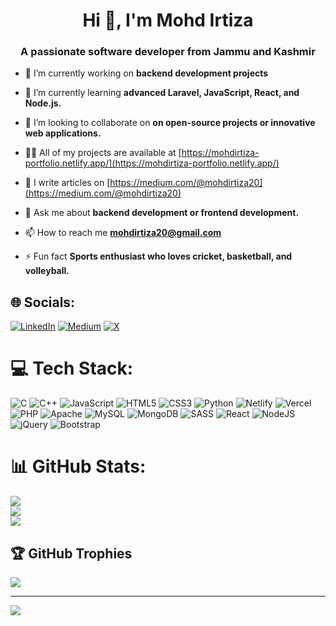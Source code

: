<h1 align="center">Hi 👋, I'm Mohd Irtiza</h1>
<h3 align="center">A passionate software developer from Jammu and Kashmir</h3>

- 🔭 I’m currently working on **backend development projects**

- 🌱 I’m currently learning **advanced Laravel, JavaScript, React, and Node.js.**

- 👯 I’m looking to collaborate on **on open-source projects or innovative web applications.**

- 👨‍💻 All of my projects are available at [https://mohdirtiza-portfolio.netlify.app/](https://mohdirtiza-portfolio.netlify.app/)

- 📝 I write articles on [https://medium.com/@mohdirtiza20](https://medium.com/@mohdirtiza20)

- 💬 Ask me about **backend development or frontend development.**

- 📫 How to reach me **mohdirtiza20@gmail.com**

- ⚡ Fun fact **Sports enthusiast who loves cricket, basketball, and volleyball.**


## 🌐 Socials:
[![LinkedIn](https://img.shields.io/badge/LinkedIn-%230077B5.svg?logo=linkedin&logoColor=white)](https://linkedin.com/in/https://www.linkedin.com/in/mohdirtiza20/) [![Medium](https://img.shields.io/badge/Medium-12100E?logo=medium&logoColor=white)](https://medium.com/@https://medium.com/@mohdirtiza20) [![X](https://img.shields.io/badge/X-black.svg?logo=X&logoColor=white)](https://x.com/https://x.com/mohdirtiza_20) 

# 💻 Tech Stack:
![C](https://img.shields.io/badge/c-%2300599C.svg?style=flat&logo=c&logoColor=white) ![C++](https://img.shields.io/badge/c++-%2300599C.svg?style=flat&logo=c%2B%2B&logoColor=white) ![JavaScript](https://img.shields.io/badge/javascript-%23323330.svg?style=flat&logo=javascript&logoColor=%23F7DF1E) ![HTML5](https://img.shields.io/badge/html5-%23E34F26.svg?style=flat&logo=html5&logoColor=white) ![CSS3](https://img.shields.io/badge/css3-%231572B6.svg?style=flat&logo=css3&logoColor=white) ![Python](https://img.shields.io/badge/python-3670A0?style=flat&logo=python&logoColor=ffdd54) ![Netlify](https://img.shields.io/badge/netlify-%23000000.svg?style=flat&logo=netlify&logoColor=#00C7B7) ![Vercel](https://img.shields.io/badge/vercel-%23000000.svg?style=flat&logo=vercel&logoColor=white) ![PHP](https://img.shields.io/badge/php-%23777BB4.svg?style=flat&logo=php&logoColor=white) ![Apache](https://img.shields.io/badge/apache-%23D42029.svg?style=flat&logo=apache&logoColor=white) ![MySQL](https://img.shields.io/badge/mysql-4479A1.svg?style=flat&logo=mysql&logoColor=white) ![MongoDB](https://img.shields.io/badge/MongoDB-%234ea94b.svg?style=flat&logo=mongodb&logoColor=white) ![SASS](https://img.shields.io/badge/SASS-hotpink.svg?style=flat&logo=SASS&logoColor=white) ![React](https://img.shields.io/badge/react-%2320232a.svg?style=flat&logo=react&logoColor=%2361DAFB) ![NodeJS](https://img.shields.io/badge/node.js-6DA55F?style=flat&logo=node.js&logoColor=white) ![jQuery](https://img.shields.io/badge/jquery-%230769AD.svg?style=flat&logo=jquery&logoColor=white) ![Bootstrap](https://img.shields.io/badge/bootstrap-%238511FA.svg?style=flat&logo=bootstrap&logoColor=white)
# 📊 GitHub Stats:
![](https://github-readme-stats.vercel.app/api?username=mohd-irtiza20&theme=dark&hide_border=true&include_all_commits=true&count_private=true)<br/>
![](https://github-readme-streak-stats.herokuapp.com/?user=mohd-irtiza20&theme=dark&hide_border=true)<br/>
![](https://github-readme-stats.vercel.app/api/top-langs/?username=mohd-irtiza20&theme=dark&hide_border=true&include_all_commits=true&count_private=true&layout=compact)

## 🏆 GitHub Trophies
![](https://github-profile-trophy.vercel.app/?username=mohd-irtiza20&theme=merko&no-frame=true&no-bg=false&margin-w=4)

---
[![](https://visitcount.itsvg.in/api?id=mohd-irtiza20&icon=0&color=9)](https://visitcount.itsvg.in)

<!-- Proudly created with GPRM ( https://gprm.itsvg.in ) -->
